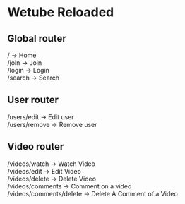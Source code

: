 # Wetube Reloaded

## Global router
/ -> Home<br>
/join -> Join<br>
/login -> Login<br>
/search -> Search<br>

## User router
/users/edit -> Edit user<br>
/users/remove -> Remove user<br>

## Video router
/videos/watch -> Watch Video<br>
/videos/edit -> Edit Video<br>
/videos/delete -> Delete Video<br>
/videos/comments -> Comment on a video<br>
/videos/comments/delete -> Delete A Comment of a Video<br>
